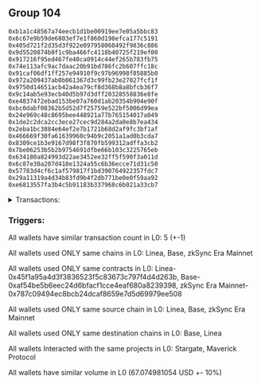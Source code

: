 ## Group 104

```0x851f6324c605597840b7aa6608f247652c0ee4ac
0xb1a1c48567a74eecb1d1be00919ee7e05a5bbc83
0x6c67e9b59de6803ef7e1f860d198efca177c5191
0x405d721f2d35d3f922e097958068492f9836c886
0x9d5520874b0f1c9ba466fc4118b40725f219ef00
0x917216f95ed467fe40ca0914c44ef265b783fb75
0x74e113afc9ac7daac20b91bd786fc2b607ffc18c
0x91caf06df1ff257e94910f9c97b96998f85885b0
0x972a209437ab0b061367d3c99fb23e27027fcf1f
0x9750d14651acb42a4ea79cf8d368b8a8bfcb36f7
0x9c14ab5e93ecb40d5b97d3dff20328558836e8fe
0xe4837472ebad153be07a760d1ab20354b904e90f
0xbc0dabf08362b5d52d7f25759e522bf5006d99ea
0x24e969c48c8695bee448921a77b765154017a049
0x1de2c2dca2cc3ece27cec9d284a2da0e8b7ea434
0x2eba1bc3884e64ef2e7b1721b68d2af9fc3bf1af
0x466669f30fa61639960c94b9c2051a1ad0b3cda7
0x8309ce1b3e9167d98f3f870fb599312adffa3cb2
0x7be06253b5b2b9754691dfbe66b103c3225765eb
0x634180a824993d22ae3452ee32ff5f590f3a011d
0x6c87e30a207d418e1324a55c6b36ecce71d31c50
0x57783d4cf6c1af579817f1bd390764922357fdc7
0x29a11319a4d34b83fd9b4f2db771be0e0f59aa92
0xe6813557fa3b4c5b91183b337968c6b021a33cb7
```
<details>
<summary>Transactions:</summary>

Hashes: 

Wallet: 0x851f6324c605597840b7aa6608f247652c0ee4ac

       Hash: 0x79bd808cd4511bf234abccf7007ef498ff570dc335d8bf6f8e7e5285488eff5d
         - source chain: Linea
         - destination chain: Base
         - project: Stargate
         - contract: 0x45f1a95a4d3f3836523f5c83673c797f4d4d263b
         - value USD: 35.296477391
       Hash: 0x04cc549d56e4850a33671336b71fc2f59795f026b87339390f41d5b2e81f6637
         - source chain: Base
         - destination chain: Linea
         - project: Stargate
         - contract: 0xaf54be5b6eec24d6bfacf1cce4eaf680a8239398
         - value USD: 31.778503663
       Hash: 0x086e5e2dbab59365d42cebf5172ba4e496ee41f1a44b7a181d5dd6703d861212
         - source chain: zkSync Era Mainnet
         - destination chain: Base
         - project: Maverick Protocol
         - contract: 0x787c09494ec8bcb24dcaf8659e7d5d69979ee508
       Hash: 0x9936a9562d0f7cb6c9305609b92d7311d62cca076eadcf73129d7d2a8a9741f3
         - source chain: zkSync Era Mainnet
         - destination chain: Base
         - project: Maverick Protocol
         - contract: 0x787c09494ec8bcb24dcaf8659e7d5d69979ee508
       Hash: 0x3f1dfe0a90a08437d3bd5824c61bea6c3381cf7ce2827dca7ec1425c9e5f92be
         - source chain: zkSync Era Mainnet
         - destination chain: Base
         - project: Maverick Protocol
         - contract: 0x787c09494ec8bcb24dcaf8659e7d5d69979ee508
Wallet: 0xb1a1c48567a74eecb1d1be00919ee7e05a5bbc83

       Hash:0x52829037d4a5a336dd45ae7ad0272a343ec59ead4e991fae797687b71640ddf1
         - source chain: Linea
         - destination chain: Base
         - project: Stargate
         - contract: 0x45f1a95a4d3f3836523f5c83673c797f4d4d263b
         - value USD: 35.296477391
       Hash:0x2282a5557c8e6ccc0fca00a532a25b38f8a1b3e59531df5196f2ee3f60646a10
         - source chain: Base
         - destination chain: Linea
         - project: Stargate
         - contract: 0xaf54be5b6eec24d6bfacf1cce4eaf680a8239398
         - value USD: 31.778503663
       Hash:0x98ec43be26310020bbc7a4468cc0b3c906c191a52fad66b202529ec3b62c4995
         - source chain: zkSync Era Mainnet
         - destination chain: Base
         - project: Maverick Protocol
         - contract: 0x787c09494ec8bcb24dcaf8659e7d5d69979ee508
       Hash:0x82473061d26ccec721f6b1a296a56ad4a1d3f63da432d1d4d3e9efe974eb1bc0
         - source chain: zkSync Era Mainnet
         - destination chain: Base
         - project: Maverick Protocol
         - contract: 0x787c09494ec8bcb24dcaf8659e7d5d69979ee508
       Hash:0x2f90ae3cca81a5cd38c6f54e22a9466288a40936921e1cf0264fd5ff3b60b2da
         - source chain: zkSync Era Mainnet
         - destination chain: Base
         - project: Maverick Protocol
         - contract: 0x787c09494ec8bcb24dcaf8659e7d5d69979ee508
Wallet: 0x6c67e9b59de6803ef7e1f860d198efca177c5191

       Hash:0x352a7cdfaa104cb2cfdcf93f00fff4447de2fcc930091d8fc98d428e8509f7aa
         - source chain: Linea
         - destination chain: Base
         - project: Stargate
         - contract: 0x45f1a95a4d3f3836523f5c83673c797f4d4d263b
         - value USD: 35.296477391
       Hash:0x7ef13f7867867a25e78fc5c9d78e5289ba3cb63edc2cce908c299de94e95af4c
         - source chain: Base
         - destination chain: Linea
         - project: Stargate
         - contract: 0xaf54be5b6eec24d6bfacf1cce4eaf680a8239398
         - value USD: 31.778503663
       Hash:0x29895a3dffc16ca54b4ee02431a3c9ae886e9ce8e19389bd1382fded7da35da5
         - source chain: zkSync Era Mainnet
         - destination chain: Base
         - project: Maverick Protocol
         - contract: 0x787c09494ec8bcb24dcaf8659e7d5d69979ee508
       Hash:0x9091c9134c7a102f1032b098de8caa0f7aece1d7f2d687b6973ab98d74bb46e4
         - source chain: zkSync Era Mainnet
         - destination chain: Base
         - project: Maverick Protocol
         - contract: 0x787c09494ec8bcb24dcaf8659e7d5d69979ee508
       Hash:0x6442e5f9104c6440ee65b8e999277b2844b4f0005eb769083f9a3725e139df65
         - source chain: zkSync Era Mainnet
         - destination chain: Base
         - project: Maverick Protocol
         - contract: 0x787c09494ec8bcb24dcaf8659e7d5d69979ee508
Wallet: 0x405d721f2d35d3f922e097958068492f9836c886

       Hash:0xfaeafe9d6f9e204e69e2072608bce1246b6caa2d724fc53f12ddc29bede67964
         - source chain: Linea
         - destination chain: Base
         - project: Stargate
         - contract: 0x45f1a95a4d3f3836523f5c83673c797f4d4d263b
         - value USD: 35.296477391
       Hash:0x042f8f96af4352d398afc5337483ec112e98372b28db9cfd7f24745ed83e3985
         - source chain: Base
         - destination chain: Linea
         - project: Stargate
         - contract: 0xaf54be5b6eec24d6bfacf1cce4eaf680a8239398
         - value USD: 31.778503663
       Hash:0x8b03b40d5bb2391903f901cb855567ff99da3ea5384521f69d738d2cddac122e
         - source chain: zkSync Era Mainnet
         - destination chain: Base
         - project: Maverick Protocol
         - contract: 0x787c09494ec8bcb24dcaf8659e7d5d69979ee508
       Hash:0x796d1f8b4f01a73d463ffcc3ab4e04f97ca9f61108e84b6990e2d2925332ba8f
         - source chain: zkSync Era Mainnet
         - destination chain: Base
         - project: Maverick Protocol
         - contract: 0x787c09494ec8bcb24dcaf8659e7d5d69979ee508
       Hash:0x7aa46c46b11980d10a2980dec77d658c16600c7b96de545162f8ad79eb72bc73
         - source chain: zkSync Era Mainnet
         - destination chain: Base
         - project: Maverick Protocol
         - contract: 0x787c09494ec8bcb24dcaf8659e7d5d69979ee508
Wallet: 0x9d5520874b0f1c9ba466fc4118b40725f219ef00

       Hash:0xf69460ebeb6ea8272632108f8dd455dfa231fca73aa6a16fa5b79dac47815d46
         - source chain: Linea
         - destination chain: Base
         - project: Stargate
         - contract: 0x45f1a95a4d3f3836523f5c83673c797f4d4d263b
         - value USD: 35.296477391
       Hash:0x0b9f4fd287acaa52ea7bbbcf5bab91e07c77245f87116420f30a68b174032e23
         - source chain: Base
         - destination chain: Linea
         - project: Stargate
         - contract: 0xaf54be5b6eec24d6bfacf1cce4eaf680a8239398
         - value USD: 31.778503663
       Hash:0xf59aa335fe49284fc7d82e471a3050e2dea6b7421b36bde4d5a851836934fdd8
         - source chain: zkSync Era Mainnet
         - destination chain: Base
         - project: Maverick Protocol
         - contract: 0x787c09494ec8bcb24dcaf8659e7d5d69979ee508
       Hash:0x4c40b8472095f2d0bdc65e0b5f275607e8ab43d9dae159191c202c9dd36d0ede
         - source chain: zkSync Era Mainnet
         - destination chain: Base
         - project: Maverick Protocol
         - contract: 0x787c09494ec8bcb24dcaf8659e7d5d69979ee508
       Hash:0x46895c1ad08e34331e500bbfb7ef9361c83ca5658f4ef5925f1ea58a4cb00ff1
         - source chain: zkSync Era Mainnet
         - destination chain: Base
         - project: Maverick Protocol
         - contract: 0x787c09494ec8bcb24dcaf8659e7d5d69979ee508
Wallet: 0x917216f95ed467fe40ca0914c44ef265b783fb75

       Hash:0x092ca0d0a22e1d1875f0a6f30021b0353655fc584a378ecee13b6a224335af42
         - source chain: Linea
         - destination chain: Base
         - project: Stargate
         - contract: 0x45f1a95a4d3f3836523f5c83673c797f4d4d263b
         - value USD: 35.296477391
       Hash:0xa08375c67d09dc7de3a09aead30165d0cac719ec117c33e1f653d9bfa0ca50a1
         - source chain: Base
         - destination chain: Linea
         - project: Stargate
         - contract: 0xaf54be5b6eec24d6bfacf1cce4eaf680a8239398
         - value USD: 31.778503663
       Hash:0x332403b4ff6728c6adfa861a6d274ae98179d8e06745ea8cd6acc9c64b44210b
         - source chain: zkSync Era Mainnet
         - destination chain: Base
         - project: Maverick Protocol
         - contract: 0x787c09494ec8bcb24dcaf8659e7d5d69979ee508
       Hash:0xc80edc21e33b2a9c4bc4ed7c6c787f06bec1a56e803c7938ce95b69bdc6c0760
         - source chain: zkSync Era Mainnet
         - destination chain: Base
         - project: Maverick Protocol
         - contract: 0x787c09494ec8bcb24dcaf8659e7d5d69979ee508
       Hash:0x4f70b6bc5f7c0afeb1d4104c43a878a77db8c4c4bf8c364292e65c5699aec4ed
         - source chain: zkSync Era Mainnet
         - destination chain: Base
         - project: Maverick Protocol
         - contract: 0x787c09494ec8bcb24dcaf8659e7d5d69979ee508
Wallet: 0x74e113afc9ac7daac20b91bd786fc2b607ffc18c

       Hash:0x51bccac83a58cbe7660630bbccfe52d6451d7f80d4c0ae809c093a5ab99e8340
         - source chain: Linea
         - destination chain: Base
         - project: Stargate
         - contract: 0x45f1a95a4d3f3836523f5c83673c797f4d4d263b
         - value USD: 35.313409389
       Hash:0xf3f5f34b06f87037684dfec17b60a7c2b1b130927b3baaf0c9b71b3a11ef6768
         - source chain: Base
         - destination chain: Linea
         - project: Stargate
         - contract: 0xaf54be5b6eec24d6bfacf1cce4eaf680a8239398
         - value USD: 32.170830868
       Hash:0x1dbfcea83355494cab3deddd272995067d6e210a07f23bbb0d3f5ffd3cf65374
         - source chain: zkSync Era Mainnet
         - destination chain: Base
         - project: Maverick Protocol
         - contract: 0x787c09494ec8bcb24dcaf8659e7d5d69979ee508
       Hash:0x61241deea1bd0fa4c757ec67e7d136293842788614e28624ef263dfb7d141bce
         - source chain: zkSync Era Mainnet
         - destination chain: Base
         - project: Maverick Protocol
         - contract: 0x787c09494ec8bcb24dcaf8659e7d5d69979ee508
         - value USD: 2.931840398
       Hash:0x17a15be3e1f1df8e39e7a429d8781bb60cca58a37fd7932612e4fa8ff7b9d637
         - source chain: zkSync Era Mainnet
         - destination chain: Base
         - project: Maverick Protocol
         - contract: 0x787c09494ec8bcb24dcaf8659e7d5d69979ee508
Wallet: 0x91caf06df1ff257e94910f9c97b96998f85885b0

       Hash:0xd38987f9d0f23330e6b570d7ab656e573f8d08d20f7ef04dd1611cc31c67bc4a
         - source chain: Linea
         - destination chain: Base
         - project: Stargate
         - contract: 0x45f1a95a4d3f3836523f5c83673c797f4d4d263b
         - value USD: 35.313409389
       Hash:0x067e42c4028b30e3ebcb3bb9e849180801a45030ed715c9e703b598096c3bc68
         - source chain: Base
         - destination chain: Linea
         - project: Stargate
         - contract: 0xaf54be5b6eec24d6bfacf1cce4eaf680a8239398
         - value USD: 32.170830868
       Hash:0x69dca3dbd190c2b46ff63f406809b76d1775e403a657ca28bcf1d6d19e121b75
         - source chain: zkSync Era Mainnet
         - destination chain: Base
         - project: Maverick Protocol
         - contract: 0x787c09494ec8bcb24dcaf8659e7d5d69979ee508
       Hash:0xb6b2a43ec7f659bd2554e6ff31878a9346cf3c4dcb2d9f08747db28155be00a6
         - source chain: zkSync Era Mainnet
         - destination chain: Base
         - project: Maverick Protocol
         - contract: 0x787c09494ec8bcb24dcaf8659e7d5d69979ee508
         - value USD: 2.930004066
       Hash:0x2bfebbb202221355ad844c3383ef0e57d80953e19a8c72e164f556381f609e6a
         - source chain: zkSync Era Mainnet
         - destination chain: Base
         - project: Maverick Protocol
         - contract: 0x787c09494ec8bcb24dcaf8659e7d5d69979ee508
Wallet: 0x972a209437ab0b061367d3c99fb23e27027fcf1f

       Hash:0x3e17c47b17d6422fa3de47e84595d7e439896e23b7cabb178f079f748cd64e72
         - source chain: Linea
         - destination chain: Base
         - project: Stargate
         - contract: 0x45f1a95a4d3f3836523f5c83673c797f4d4d263b
         - value USD: 35.313409389
       Hash:0xfb34f17d2c85738e4bffb790672a420464b98e733d9669600b5e1e28ff7b8b6b
         - source chain: Base
         - destination chain: Linea
         - project: Stargate
         - contract: 0xaf54be5b6eec24d6bfacf1cce4eaf680a8239398
         - value USD: 32.170830868
       Hash:0x9e990cde22c6587efe4141f45147abc0cea11341e2c6a17cc5998c2b74a6475b
         - source chain: zkSync Era Mainnet
         - destination chain: Base
         - project: Maverick Protocol
         - contract: 0x787c09494ec8bcb24dcaf8659e7d5d69979ee508
       Hash:0x6cab659e72dcee44eefe5f195d511345dad99050f36c0ce2e436f65f3492536f
         - source chain: zkSync Era Mainnet
         - destination chain: Base
         - project: Maverick Protocol
         - contract: 0x787c09494ec8bcb24dcaf8659e7d5d69979ee508
         - value USD: 2.930004066
       Hash:0x60745472d70cb9cc2ea578e09994aae263c3ea0b14bdc5aa820688f20404ddca
         - source chain: zkSync Era Mainnet
         - destination chain: Base
         - project: Maverick Protocol
         - contract: 0x787c09494ec8bcb24dcaf8659e7d5d69979ee508
Wallet: 0x9750d14651acb42a4ea79cf8d368b8a8bfcb36f7

       Hash:0xcb01f17e81205015073df70a855efd89ad72d7c80407c2560cab1c6583016326
         - source chain: Linea
         - destination chain: Base
         - project: Stargate
         - contract: 0x45f1a95a4d3f3836523f5c83673c797f4d4d263b
         - value USD: 35.313409389
       Hash:0x3d5a1d5be1c994260a261fb3ec58cb18f1c373499533272078cbcd34d99d067f
         - source chain: Base
         - destination chain: Linea
         - project: Stargate
         - contract: 0xaf54be5b6eec24d6bfacf1cce4eaf680a8239398
         - value USD: 32.170830868
       Hash:0x3c98a37fbb1eadbe2d737c42ee0ee90a101b2fe3346b51bad80fb30e0a888548
         - source chain: zkSync Era Mainnet
         - destination chain: Base
         - project: Maverick Protocol
         - contract: 0x787c09494ec8bcb24dcaf8659e7d5d69979ee508
       Hash:0xc5a8ce9cbc757c560e51d50ac430c5bddd5488eba51ab7831186767717c745e5
         - source chain: zkSync Era Mainnet
         - destination chain: Base
         - project: Maverick Protocol
         - contract: 0x787c09494ec8bcb24dcaf8659e7d5d69979ee508
         - value USD: 2.930004066
       Hash:0xf938321b0cba5d9521d873873e3f9ad71b67b15b35cc533c9eab1cefcf2c7ca0
         - source chain: zkSync Era Mainnet
         - destination chain: Base
         - project: Maverick Protocol
         - contract: 0x787c09494ec8bcb24dcaf8659e7d5d69979ee508
Wallet: 0x9c14ab5e93ecb40d5b97d3dff20328558836e8fe

       Hash:0x773097473d5b0b22c8157e78f35033ec107d483517c9e197a5a6660b954b2845
         - source chain: Linea
         - destination chain: Base
         - project: Stargate
         - contract: 0x45f1a95a4d3f3836523f5c83673c797f4d4d263b
         - value USD: 35.313409389
       Hash:0x15ee3c2449ecac6001e6e43beaa2cf7d629ab49938ff1590432a83fcd3055f2f
         - source chain: Base
         - destination chain: Linea
         - project: Stargate
         - contract: 0xaf54be5b6eec24d6bfacf1cce4eaf680a8239398
         - value USD: 32.170830868
       Hash:0xcda07d974d4b85b7a9ca8e71073fa396bb9ff5ad249fefd8b25b5585193f003b
         - source chain: zkSync Era Mainnet
         - destination chain: Base
         - project: Maverick Protocol
         - contract: 0x787c09494ec8bcb24dcaf8659e7d5d69979ee508
       Hash:0x8f9a52666d68896840c3fef5d487655b9d75f19dc0e9b96d42150714650345c3
         - source chain: zkSync Era Mainnet
         - destination chain: Base
         - project: Maverick Protocol
         - contract: 0x787c09494ec8bcb24dcaf8659e7d5d69979ee508
         - value USD: 2.931840398
       Hash:0xef1e90f86e78c18f91ea168b721fb5dab1bd7f8bc0a3b10a966fed1d14c2cf2d
         - source chain: zkSync Era Mainnet
         - destination chain: Base
         - project: Maverick Protocol
         - contract: 0x787c09494ec8bcb24dcaf8659e7d5d69979ee508
Wallet: 0xe4837472ebad153be07a760d1ab20354b904e90f

       Hash:0xc45b11d316ef2f530fa60a098d0c7bf0ec1f514d73813a15e8c268408481527d
         - source chain: Linea
         - destination chain: Base
         - project: Stargate
         - contract: 0x45f1a95a4d3f3836523f5c83673c797f4d4d263b
         - value USD: 35.313409389
       Hash:0x12b583c3606da5fa382b75a7de56dc98fe9294ede324a03cd7bf6c1881aa9606
         - source chain: Base
         - destination chain: Linea
         - project: Stargate
         - contract: 0xaf54be5b6eec24d6bfacf1cce4eaf680a8239398
         - value USD: 32.170830868
       Hash:0x8874d1970a19f9e3780b8cc4836c30f0adf7005c5605cc2e288804ea70250964
         - source chain: zkSync Era Mainnet
         - destination chain: Base
         - project: Maverick Protocol
         - contract: 0x787c09494ec8bcb24dcaf8659e7d5d69979ee508
       Hash:0x666335d641e9804c01f2904e91dcb2274d8a3af0c38d9f03faa9363e9342351d
         - source chain: zkSync Era Mainnet
         - destination chain: Base
         - project: Maverick Protocol
         - contract: 0x787c09494ec8bcb24dcaf8659e7d5d69979ee508
         - value USD: 2.930004066
       Hash:0xa7ee464bc88e2368133e085f6be2a7124ef6ef11eac701ed88ee95d332586a8a
         - source chain: zkSync Era Mainnet
         - destination chain: Base
         - project: Maverick Protocol
         - contract: 0x787c09494ec8bcb24dcaf8659e7d5d69979ee508
Wallet: 0xbc0dabf08362b5d52d7f25759e522bf5006d99ea

       Hash:0xf69218f9ea01b33d45040dd87a3e0d312c34e0858776bc41721af0ab7dcf8657
         - source chain: Linea
         - destination chain: Base
         - project: Stargate
         - contract: 0x45f1a95a4d3f3836523f5c83673c797f4d4d263b
         - value USD: 35.317230624
       Hash:0xd8a7d8ebf64d3e41b31ebf5bc5562fef36418a8729da4b7e2601d3d456f95e73
         - source chain: Base
         - destination chain: Linea
         - project: Stargate
         - contract: 0xaf54be5b6eec24d6bfacf1cce4eaf680a8239398
         - value USD: 32.347378111
       Hash:0x5afa361aeab1d2b2c6f583707467d3774db57bde6dfb5cc10a52c27ed8cb2265
         - source chain: zkSync Era Mainnet
         - destination chain: Base
         - project: Maverick Protocol
         - contract: 0x787c09494ec8bcb24dcaf8659e7d5d69979ee508
       Hash:0xa83134b1ba6fc26c627d7c3d4031b9b21df3ff65c0258c96b76279e0ffb5d5a4
         - source chain: zkSync Era Mainnet
         - destination chain: Base
         - project: Maverick Protocol
         - contract: 0x787c09494ec8bcb24dcaf8659e7d5d69979ee508
       Hash:0xad1c4cc1f573c9baac1714f17d9be5ae5721479d7ac77781bd0d704eafa5757b
         - source chain: zkSync Era Mainnet
         - destination chain: Base
         - project: Maverick Protocol
         - contract: 0x787c09494ec8bcb24dcaf8659e7d5d69979ee508
         - value USD: 1.424983264
Wallet: 0x24e969c48c8695bee448921a77b765154017a049

       Hash:0x5ea88d0ce6303989ca70e1f0f8574f7d3ef8e10e6ab935799d62439afaa9fd88
         - source chain: Linea
         - destination chain: Base
         - project: Stargate
         - contract: 0x45f1a95a4d3f3836523f5c83673c797f4d4d263b
         - value USD: 35.317230624
       Hash:0x7cad0ccbe249abd09dabea33b253d0f5288beb83b38ec8db75c64e56e3cca26f
         - source chain: Base
         - destination chain: Linea
         - project: Stargate
         - contract: 0xaf54be5b6eec24d6bfacf1cce4eaf680a8239398
         - value USD: 32.347378111
       Hash:0x6b925cc6a9f8396087ee4a4948df464d287ec2e470d472115f2c3b8970e59ba6
         - source chain: zkSync Era Mainnet
         - destination chain: Base
         - project: Maverick Protocol
         - contract: 0x787c09494ec8bcb24dcaf8659e7d5d69979ee508
       Hash:0x8452cb7aa5b01b9fdf7374c09f8ff1ea7e4e32afc6b4040bac4164fc0bd36f68
         - source chain: zkSync Era Mainnet
         - destination chain: Base
         - project: Maverick Protocol
         - contract: 0x787c09494ec8bcb24dcaf8659e7d5d69979ee508
       Hash:0xe42f5a2c005a5aacd8860286ef752ced076e665a616cd34c50cd2e162d973095
         - source chain: zkSync Era Mainnet
         - destination chain: Base
         - project: Maverick Protocol
         - contract: 0x787c09494ec8bcb24dcaf8659e7d5d69979ee508
         - value USD: 0.7604480188
Wallet: 0x1de2c2dca2cc3ece27cec9d284a2da0e8b7ea434

       Hash:0xa8aded91befd46f7ce978cd3363af27596b8da7024b43db5985354926405b4fe
         - source chain: Linea
         - destination chain: Base
         - project: Stargate
         - contract: 0x45f1a95a4d3f3836523f5c83673c797f4d4d263b
         - value USD: 35.317230624
       Hash:0x000fea28162aa94b1dbbed0f828347f8a0b8825dd5542bc7d616e77fd8713d61
         - source chain: Base
         - destination chain: Linea
         - project: Stargate
         - contract: 0xaf54be5b6eec24d6bfacf1cce4eaf680a8239398
         - value USD: 32.347378111
       Hash:0xd34681dbfb9cb88517f8f356e915bb74f1643e7f47caab8ddcbb035732bb78f8
         - source chain: zkSync Era Mainnet
         - destination chain: Base
         - project: Maverick Protocol
         - contract: 0x787c09494ec8bcb24dcaf8659e7d5d69979ee508
       Hash:0x8fc64a80cb83a828bc0981ac3483d0eaf8e0f9c887e854503b8e0d9a5355a6e0
         - source chain: zkSync Era Mainnet
         - destination chain: Base
         - project: Maverick Protocol
         - contract: 0x787c09494ec8bcb24dcaf8659e7d5d69979ee508
       Hash:0xf7ee75afd5ecec0f2581675360e02fd15fd212a0b013355df41ee868c5af0692
         - source chain: zkSync Era Mainnet
         - destination chain: Base
         - project: Maverick Protocol
         - contract: 0x787c09494ec8bcb24dcaf8659e7d5d69979ee508
         - value USD: 1.424983264
Wallet: 0x2eba1bc3884e64ef2e7b1721b68d2af9fc3bf1af

       Hash:0x61e35690326493e715042be4f5b7173bc326576b397fb37f681525cf752204dd
         - source chain: Linea
         - destination chain: Base
         - project: Stargate
         - contract: 0x45f1a95a4d3f3836523f5c83673c797f4d4d263b
         - value USD: 35.317230624
       Hash:0xdd101e0587ac8da2e5b8040a094eb120959a2e077baeb78aab6be8ff4cbf3097
         - source chain: Base
         - destination chain: Linea
         - project: Stargate
         - contract: 0xaf54be5b6eec24d6bfacf1cce4eaf680a8239398
         - value USD: 32.347378111
       Hash:0xce9741e0917b645e97adeb9cfb52d516d314e218f8065bc743c2802dfb1d0245
         - source chain: zkSync Era Mainnet
         - destination chain: Base
         - project: Maverick Protocol
         - contract: 0x787c09494ec8bcb24dcaf8659e7d5d69979ee508
       Hash:0x76331dc18f6f858501a68a16d072da57516035948cbd87c946bc3c3fba3768f1
         - source chain: zkSync Era Mainnet
         - destination chain: Base
         - project: Maverick Protocol
         - contract: 0x787c09494ec8bcb24dcaf8659e7d5d69979ee508
       Hash:0x449e10b12d016396b11a9165ed8f50cbca101611c424ce0683a9141e5cd5d6a0
         - source chain: zkSync Era Mainnet
         - destination chain: Base
         - project: Maverick Protocol
         - contract: 0x787c09494ec8bcb24dcaf8659e7d5d69979ee508
         - value USD: 1.424983264
Wallet: 0x466669f30fa61639960c94b9c2051a1ad0b3cda7

       Hash:0x75cac259c910d59bbed5a7c73fc00f6f2af57d5cf0705f325c918a9d4f08a019
         - source chain: Linea
         - destination chain: Base
         - project: Stargate
         - contract: 0x45f1a95a4d3f3836523f5c83673c797f4d4d263b
         - value USD: 35.317230624
       Hash:0x81b55229120570e77d123c642f65bdb717138830a3c4638137bbc6bc9b713ec7
         - source chain: Base
         - destination chain: Linea
         - project: Stargate
         - contract: 0xaf54be5b6eec24d6bfacf1cce4eaf680a8239398
         - value USD: 32.347378111
       Hash:0xd226e3100c40f50881c683f6fcd36f197cfaaa0844ef989ff816f5498b0a5d0f
         - source chain: zkSync Era Mainnet
         - destination chain: Base
         - project: Maverick Protocol
         - contract: 0x787c09494ec8bcb24dcaf8659e7d5d69979ee508
       Hash:0xbecd0ed8f3e9a309f001a8397aac87e423e6090c8dbb97a2857e425134b6f810
         - source chain: zkSync Era Mainnet
         - destination chain: Base
         - project: Maverick Protocol
         - contract: 0x787c09494ec8bcb24dcaf8659e7d5d69979ee508
       Hash:0x3d92d5b8353325a11d6d379335a21097dec54225bc0ac1f230c9d8fe4f853066
         - source chain: zkSync Era Mainnet
         - destination chain: Base
         - project: Maverick Protocol
         - contract: 0x787c09494ec8bcb24dcaf8659e7d5d69979ee508
         - value USD: 1.424983264
Wallet: 0x8309ce1b3e9167d98f3f870fb599312adffa3cb2

       Hash:0x7d4c81bfacb3d9ee9f2e3a1eb6545e9aa482a87c23fb83dc60a186dba20598d0
         - source chain: Linea
         - destination chain: Base
         - project: Stargate
         - contract: 0x45f1a95a4d3f3836523f5c83673c797f4d4d263b
         - value USD: 35.317230624
       Hash:0xd3d25e49f51c270deb4a02dfb720f608274e012f24bcb9bff9a09c400e45a07d
         - source chain: Base
         - destination chain: Linea
         - project: Stargate
         - contract: 0xaf54be5b6eec24d6bfacf1cce4eaf680a8239398
         - value USD: 32.347378111
       Hash:0xd1aaf40cc272fe3c4df9a4271efed3a00a7504c1f17ca4c3d8c688238d89a34b
         - source chain: zkSync Era Mainnet
         - destination chain: Base
         - project: Maverick Protocol
         - contract: 0x787c09494ec8bcb24dcaf8659e7d5d69979ee508
       Hash:0xbb9a3a6c08e73138f320ffae9f1dc823d485c83dfe30109e861b85c2de7a8355
         - source chain: zkSync Era Mainnet
         - destination chain: Base
         - project: Maverick Protocol
         - contract: 0x787c09494ec8bcb24dcaf8659e7d5d69979ee508
       Hash:0x2693e5c56233d8da9862757e451cacf80c50cf30dff34b7b1bc3b02c10b68806
         - source chain: zkSync Era Mainnet
         - destination chain: Base
         - project: Maverick Protocol
         - contract: 0x787c09494ec8bcb24dcaf8659e7d5d69979ee508
         - value USD: 0.7604480188
Wallet: 0x7be06253b5b2b9754691dfbe66b103c3225765eb

       Hash:0xc77eae02c2acfb92c4f54a9ae795f45b9a36e4a5444ba415b6a2c19d9efa75e9
         - source chain: Linea
         - destination chain: Base
         - project: Stargate
         - contract: 0x45f1a95a4d3f3836523f5c83673c797f4d4d263b
         - value USD: 35.293609748
       Hash:0x98dc377a29f52f4f733629b671bd33d3b907b9f810707551b8926bcad6fa7711
         - source chain: Base
         - destination chain: Linea
         - project: Stargate
         - contract: 0xaf54be5b6eec24d6bfacf1cce4eaf680a8239398
         - value USD: 32.327761751
       Hash:0x7beaf71de70a4f17ceba3d7fa2f4317cc6db669efdb991068ed22ff6a902a82a
         - source chain: zkSync Era Mainnet
         - destination chain: Base
         - project: Maverick Protocol
         - contract: 0x787c09494ec8bcb24dcaf8659e7d5d69979ee508
       Hash:0x69040ec117747be9b5f54da85802dc3bb0f33f07883a40270fb84b2867c29ea1
         - source chain: zkSync Era Mainnet
         - destination chain: Base
         - project: Maverick Protocol
         - contract: 0x787c09494ec8bcb24dcaf8659e7d5d69979ee508
       Hash:0x38fbbfcf83864cd1bf8b1ab4257d05e5e160adc2696e2c44b1471577d03a283f
         - source chain: zkSync Era Mainnet
         - destination chain: Base
         - project: Maverick Protocol
         - contract: 0x787c09494ec8bcb24dcaf8659e7d5d69979ee508
Wallet: 0x634180a824993d22ae3452ee32ff5f590f3a011d

       Hash:0x78a9ae276a5b27ecec177a947345f559d8f9f0640f1562d1ad8c599668a07503
         - source chain: Linea
         - destination chain: Base
         - project: Stargate
         - contract: 0x45f1a95a4d3f3836523f5c83673c797f4d4d263b
         - value USD: 35.293609748
       Hash:0x10faea3cae245ad24de45c8446d882969b8d5a581f83c0ca00bb9ee5410ccc4c
         - source chain: Base
         - destination chain: Linea
         - project: Stargate
         - contract: 0xaf54be5b6eec24d6bfacf1cce4eaf680a8239398
         - value USD: 32.327761751
       Hash:0x25acc141e3eb7d262f2f4ac65f069fcb04aec057456b61105c5361b2b59f0834
         - source chain: zkSync Era Mainnet
         - destination chain: Base
         - project: Maverick Protocol
         - contract: 0x787c09494ec8bcb24dcaf8659e7d5d69979ee508
       Hash:0x1a281a5252cab1bc57cfe7e38c51a5af14fd49acc941bebf3e0b413188657da0
         - source chain: zkSync Era Mainnet
         - destination chain: Base
         - project: Maverick Protocol
         - contract: 0x787c09494ec8bcb24dcaf8659e7d5d69979ee508
       Hash:0x190669a6ebd4b7a0f505c77ff4c112b9c9efa8243fc6b367172e47b9ee24f1b1
         - source chain: zkSync Era Mainnet
         - destination chain: Base
         - project: Maverick Protocol
         - contract: 0x787c09494ec8bcb24dcaf8659e7d5d69979ee508
Wallet: 0x6c87e30a207d418e1324a55c6b36ecce71d31c50

       Hash:0x9b39a92a9fa25840131acd108df9e992e2f225a423ecccf69c0a489f3438f172
         - source chain: Linea
         - destination chain: Base
         - project: Stargate
         - contract: 0x45f1a95a4d3f3836523f5c83673c797f4d4d263b
         - value USD: 35.293609748
       Hash:0x5503a0aead8726359e9fb23a2a0cf47d470f30f6e2c9fe66abd8f9b9c6c9ffe7
         - source chain: Base
         - destination chain: Linea
         - project: Stargate
         - contract: 0xaf54be5b6eec24d6bfacf1cce4eaf680a8239398
         - value USD: 32.327761751
       Hash:0xba3745da4539ea22f17ee7c1e775daf9ff414f45a7e5393203738c33984dd382
         - source chain: zkSync Era Mainnet
         - destination chain: Base
         - project: Maverick Protocol
         - contract: 0x787c09494ec8bcb24dcaf8659e7d5d69979ee508
       Hash:0x2ed8a78fd580f2eb43eae0142efff8657835f01b1fb6166910a16b74ac9e29a2
         - source chain: zkSync Era Mainnet
         - destination chain: Base
         - project: Maverick Protocol
         - contract: 0x787c09494ec8bcb24dcaf8659e7d5d69979ee508
       Hash:0xe77983b188e9f242b589cf64c1189b17a769716a3539ee65b6b75877deb539e4
         - source chain: zkSync Era Mainnet
         - destination chain: Base
         - project: Maverick Protocol
         - contract: 0x787c09494ec8bcb24dcaf8659e7d5d69979ee508
Wallet: 0x57783d4cf6c1af579817f1bd390764922357fdc7

       Hash:0x76ad5ab8736c931f95116eacc8c7c96876606b6eeac8f381cd00b3396291d5f0
         - source chain: Linea
         - destination chain: Base
         - project: Stargate
         - contract: 0x45f1a95a4d3f3836523f5c83673c797f4d4d263b
         - value USD: 35.293609748
       Hash:0xd4736b9cab1cb67c8e4570c0c3de12526c544b2e5a03422e20dd7f724ace6a05
         - source chain: Base
         - destination chain: Linea
         - project: Stargate
         - contract: 0xaf54be5b6eec24d6bfacf1cce4eaf680a8239398
         - value USD: 32.327761751
       Hash:0xd2d72bdadd84e6759e26d636ec550d4cff2925b55958fac78aa4ea1de0842e57
         - source chain: zkSync Era Mainnet
         - destination chain: Base
         - project: Maverick Protocol
         - contract: 0x787c09494ec8bcb24dcaf8659e7d5d69979ee508
       Hash:0xde3dcd3df68419898b3a9ac15479a6b4c165ddf0f46173875fea9d1d15ed98a1
         - source chain: zkSync Era Mainnet
         - destination chain: Base
         - project: Maverick Protocol
         - contract: 0x787c09494ec8bcb24dcaf8659e7d5d69979ee508
       Hash:0x81437ad18b5c3014f307985a5f384da05465adbd3ec50adf430012375884c88a
         - source chain: zkSync Era Mainnet
         - destination chain: Base
         - project: Maverick Protocol
         - contract: 0x787c09494ec8bcb24dcaf8659e7d5d69979ee508
Wallet: 0x29a11319a4d34b83fd9b4f2db771be0e0f59aa92

       Hash:0x83b88260b390a7a0b096cd9deb27879fb17d76938dd1f50d51166f69ec1b2569
         - source chain: Linea
         - destination chain: Base
         - project: Stargate
         - contract: 0x45f1a95a4d3f3836523f5c83673c797f4d4d263b
         - value USD: 35.293609748
       Hash:0xfc9fdf671ba20db74f7d768b748e9f6314a775d0ea690021de3c40d8d50cab85
         - source chain: Base
         - destination chain: Linea
         - project: Stargate
         - contract: 0xaf54be5b6eec24d6bfacf1cce4eaf680a8239398
         - value USD: 32.327761751
       Hash:0x18d3524f949837e80c1beead644471492c46b320e948e44af30abda1d54b158b
         - source chain: zkSync Era Mainnet
         - destination chain: Base
         - project: Maverick Protocol
         - contract: 0x787c09494ec8bcb24dcaf8659e7d5d69979ee508
       Hash:0x678e1d21f12cee596a877621fefd469401a9b7f2e19f599fae33d0f9b33e5f2a
         - source chain: zkSync Era Mainnet
         - destination chain: Base
         - project: Maverick Protocol
         - contract: 0x787c09494ec8bcb24dcaf8659e7d5d69979ee508
       Hash:0x6c57451dda6c8c0e1f3c6def33dbf5e0671c6780b02ad23adbea7fad13608111
         - source chain: zkSync Era Mainnet
         - destination chain: Base
         - project: Maverick Protocol
         - contract: 0x787c09494ec8bcb24dcaf8659e7d5d69979ee508
Wallet: 0xe6813557fa3b4c5b91183b337968c6b021a33cb7

       Hash:0x9bda2cdbb1878427f3196b403e723bf7667389322bc4dd68f314ef58157a9195
         - source chain: Linea
         - destination chain: Base
         - project: Stargate
         - contract: 0x45f1a95a4d3f3836523f5c83673c797f4d4d263b
         - value USD: 35.293609748
       Hash:0xf1110365437c43e91ad1aaae8ff266a895e790122ad09651ad6f16c4b8f75897
         - source chain: Base
         - destination chain: Linea
         - project: Stargate
         - contract: 0xaf54be5b6eec24d6bfacf1cce4eaf680a8239398
         - value USD: 32.327761751
       Hash:0xb41e633943a25d88db848733312221c04d39e15638d7ba4b0d96d6da306d93b3
         - source chain: zkSync Era Mainnet
         - destination chain: Base
         - project: Maverick Protocol
         - contract: 0x787c09494ec8bcb24dcaf8659e7d5d69979ee508
       Hash:0xcfdfeb1a376c3ec681d92e0df9ec24fc36b567c250b8f7540966c2b53f89c55c
         - source chain: zkSync Era Mainnet
         - destination chain: Base
         - project: Maverick Protocol
         - contract: 0x787c09494ec8bcb24dcaf8659e7d5d69979ee508
       Hash:0x95673f7565a14128f5f485e53846324c1b8c8ff0954320607bbeb7e6beaf05cf
         - source chain: zkSync Era Mainnet
         - destination chain: Base
         - project: Maverick Protocol
         - contract: 0x787c09494ec8bcb24dcaf8659e7d5d69979ee508

</details>


### Triggers: 
All wallets have similar transaction count in L0: 5 (+-1)

All wallets used ONLY same chains in L0: Linea, Base, zkSync Era Mainnet

All wallets used ONLY same contracts in L0: Linea-0x45f1a95a4d3f3836523f5c83673c797f4d4d263b, Base-0xaf54be5b6eec24d6bfacf1cce4eaf680a8239398, zkSync Era Mainnet-0x787c09494ec8bcb24dcaf8659e7d5d69979ee508

All wallets used ONLY same source chain in L0: Linea, Base, zkSync Era Mainnet

All wallets used ONLY same destination chains in L0: Base, Linea

All wallets Interacted with the same projects in L0: Stargate, Maverick Protocol

All wallets have similar volume in L0 (67.074981054 USD +- 10%)

